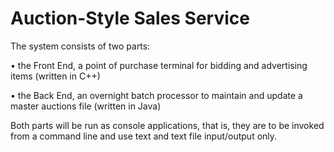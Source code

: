 # Auction-Style Sales Service

The system consists of two parts:

  • the Front End, a point of purchase terminal for bidding and advertising items (written in C++)

  • the Back End, an overnight batch processor to maintain and update a master auctions file (written in Java)

Both parts will be run as console applications, that is, they are to be invoked from a command line and use text and text file input/output only.
